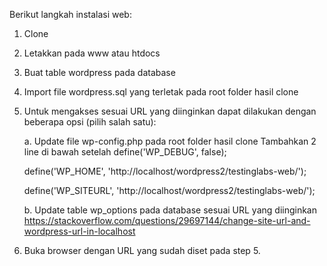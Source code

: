Berikut langkah instalasi web:
1. Clone
2. Letakkan pada www atau htdocs
3. Buat table wordpress pada database
4. Import file wordpress.sql yang terletak pada root folder hasil clone
5. Untuk mengakses sesuai URL yang diinginkan dapat dilakukan dengan beberapa opsi (pilih salah satu):
   
   a. Update file wp-config.php pada root folder hasil clone
      Tambahkan 2 line di bawah setelah define('WP_DEBUG', false);

      define('WP_HOME', 'http://localhost/wordpress2/testinglabs-web/');
      
      define('WP_SITEURL', 'http://localhost/wordpress2/testinglabs-web/');

   b. Update table wp_options pada database sesuai URL yang diinginkan  https://stackoverflow.com/questions/29697144/change-site-url-and-wordpress-url-in-localhost

6. Buka browser dengan URL yang sudah diset pada step 5.